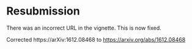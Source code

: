 # Resubmission

There was an incorrect URL in the vignette. This is now fixed.

Corrected https://arXiv:1612.08468 to https://arxiv.org/abs/1612.08468

